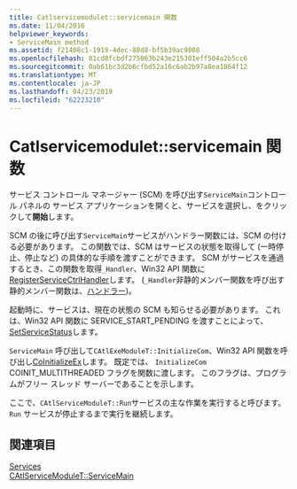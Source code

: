 ```yaml
---
title: Catlservicemodulet::servicemain 関数
ms.date: 11/04/2016
helpviewer_keywords:
- ServiceMain method
ms.assetid: f21408c1-1919-4dec-88d8-bf5b39ac9808
ms.openlocfilehash: 81cd8fcbdf275063b243e215301eff504a2b5cc6
ms.sourcegitcommit: 0ab61bc3d2b6cfbd52a16c6ab2b97a8ea1864f12
ms.translationtype: MT
ms.contentlocale: ja-JP
ms.lasthandoff: 04/23/2019
ms.locfileid: "62223210"
---
```

# <a name="catlservicemoduletservicemain-function"></a>Catlservicemodulet::servicemain 関数

サービス コントロール マネージャー (SCM) を呼び出す`ServiceMain`コントロール パネルの サービス アプリケーションを開くと、サービスを選択し、をクリックして**開始**します。

SCM の後に呼び出す`ServiceMain`サービスがハンドラー関数には、SCM の付ける必要があります。 この関数では、SCM はサービスの状態を取得して (一時停止、停止など) の具体的な手順を渡すことができます。 SCM がサービスを通過するとき、この関数を取得`_Handler`、Win32 API 関数に[RegisterServiceCtrlHandler](/windows/desktop/api/winsvc/nf-winsvc-registerservicectrlhandlera)します。 (`_Handler`非静的メンバー関数を呼び出す静的メンバー関数は、[ハンドラー](../atl/reference/catlservicemodulet-class.md#handler))。

起動時に、サービスは、現在の状態の SCM も知らせる必要があります。 これは、Win32 API 関数に SERVICE_START_PENDING を渡すことによって、 [SetServiceStatus](/windows/desktop/api/winsvc/nf-winsvc-setservicestatus)します。

`ServiceMain` 呼び出して`CAtlExeModuleT::InitializeCom`、Win32 API 関数を呼び出し[CoInitializeEx](/windows/desktop/api/combaseapi/nf-combaseapi-coinitializeex)します。 既定では、 `InitializeCom` COINIT_MULTITHREADED フラグを関数に渡します。 このフラグは、プログラムがフリー スレッド サーバーであることを示します。

ここで、`CAtlServiceModuleT::Run`サービスの主な作業を実行すると呼びます。 `Run` サービスが停止するまで実行を継続します。

## <a name="see-also"></a>関連項目

[Services](../atl/atl-services.md)<br/>
[CAtlServiceModuleT::ServiceMain](../atl/reference/catlservicemodulet-class.md#servicemain)
